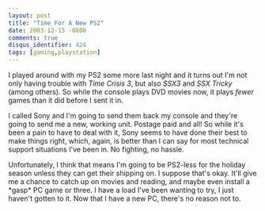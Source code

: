 ```yaml
---
layout: post
title: "Time For A New PS2"
date: 2003-12-15 -0800
comments: true
disqus_identifier: 424
tags: [gaming,playstation]
---
```

I played around with my PS2 some more last night and it turns out I'm
not only having trouble with *Time Crisis 3*, but also *SSX3* and *SSX
Tricky* (among others). So while the console plays DVD movies now, it
plays *fewer* games than it did before I sent it in.

 I called Sony and I'm going to send them back my console and they're
going to send me a new, working unit. Postage paid and all! So while
it's been a pain to have to deal with it, Sony seems to have done their
best to make things right, which, again, is better than I can say for
most technical support situations I've been in. No fighting, no hassle.

 Unfortunately, I think that means I'm going to be PS2-less for the
holiday season unless they can get their shipping on. I suppose that's
okay. It'll give me a chance to catch up on movies and reading, and
maybe even install a \*gasp\* PC game or three. I have a load I've been
wanting to try, I just haven't gotten to it. Now that I have a new PC,
there's no reason not to.
